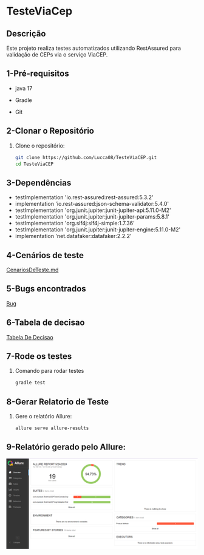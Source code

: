 # TesteViaCep

## Descrição

Este projeto realiza testes automatizados utilizando RestAssured para validação de CEPs via o serviço ViaCEP.

## 1-Pré-requisitos 

- java 17

- Gradle 

- Git 


## 2-Clonar o Repositório

1. Clone o repositório:
    ```bash
    git clone https://github.com/Lucca08/TesteViaCEP.git
    cd TesteViaCEP
    ```

## 3-Dependências

- testImplementation 'io.rest-assured:rest-assured:5.3.2'
- implementation 'io.rest-assured:json-schema-validator:5.4.0'
- testImplementation 'org.junit.jupiter:junit-jupiter-api:5.11.0-M2'
- testImplementation 'org.junit.jupiter:junit-jupiter-params:5.8.1'
- testImplementation 'org.slf4j:slf4j-simple:1.7.36' 
- testImplementation 'org.junit.jupiter:junit-jupiter-engine:5.11.0-M2' 
- implementation 'net.datafaker:datafaker:2.2.2'

## 4-Cenários de teste

[CenariosDeTeste.md](CenariosDeTeste.md)

## 5-Bugs encontrados

[Bug](Bug.md)

## 6-Tabela de decisao

[Tabela De Decisao](TabelaDeDecisao.md)

## 7-Rode os testes 

1. Comando para rodar testes
    ```bash
    gradle test
    ```

## 8-Gerar Relatorio de Teste

1. Gere o relatório Allure:
    ```bash
    allure serve allure-results
    ```

## 9-Relatório gerado pelo Allure:

![Imagem do Relatório](src/main/resources/img/Relatorio_Allure.png)
